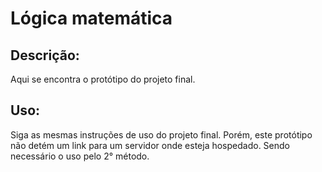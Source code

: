 # Lógica matemática

## Descrição: 
Aqui se encontra o protótipo do projeto final.

## Uso: 

Siga as mesmas instruções de uso do projeto final. Porém, este protótipo não detém um link para um servidor onde esteja hospedado. Sendo necessário o uso pelo 2° método.
